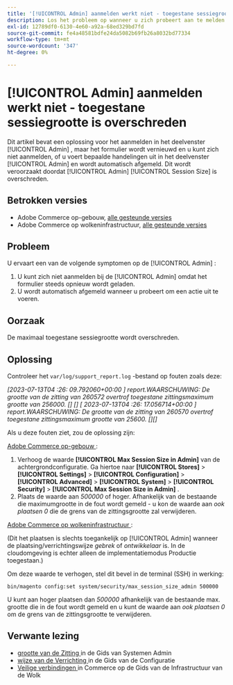 ```yaml
---
title: '[!UICONTROL Admin] aanmelden werkt niet - toegestane sessiegrootte is overschreden'
description: Los het probleem op wanneer u zich probeert aan te melden bij het deelvenster [!UICONTROL Admin] en het formulier wordt vernieuwd en u zich niet kunt aanmelden.
exl-id: 12789df0-6130-4e60-a92a-68ed329bd7fd
source-git-commit: fe4a48581bdfe24da5082b69fb26a8032bd77334
workflow-type: tm+mt
source-wordcount: '347'
ht-degree: 0%

---
```


# [!UICONTROL Admin] aanmelden werkt niet - toegestane sessiegrootte is overschreden

Dit artikel bevat een oplossing voor het aanmelden in het deelvenster [!UICONTROL Admin] , maar het formulier wordt vernieuwd en u kunt zich niet aanmelden, of u voert bepaalde handelingen uit in het deelvenster [!UICONTROL Admin] en wordt automatisch afgemeld.
Dit wordt veroorzaakt doordat [!UICONTROL Admin] [!UICONTROL Session Size] is overschreden.

## Betrokken versies

* Adobe Commerce op-gebouw, [ alle gesteunde versies ](https://www.adobe.com/content/dam/cc/en/legal/terms/enterprise/pdfs/Adobe-Commerce-Software-Lifecycle-Policy.pdf)
* Adobe Commerce op wolkeninfrastructuur, [ alle gesteunde versies ](https://www.adobe.com/content/dam/cc/en/legal/terms/enterprise/pdfs/Adobe-Commerce-Software-Lifecycle-Policy.pdf)

## Probleem

U ervaart een van de volgende symptomen op de [!UICONTROL Admin] :

1. U kunt zich niet aanmelden bij de [!UICONTROL Admin] omdat het formulier steeds opnieuw wordt geladen.
1. U wordt automatisch afgemeld wanneer u probeert om een actie uit te voeren.

## Oorzaak

De maximaal toegestane sessiegrootte wordt overschreden.

## Oplossing

Controleer het `var/log/support_report.log` -bestand op fouten zoals deze:

*[2023-07-13T04 :26: 09.792060+00:00 ] report.WAARSCHUWING: De grootte van de zitting van 260572 overtrof toegestane zittingsmaximum grootte van 256000. [] []
[ 2023-07-13T04 :26: 17.056714+00:00 ] report.WAARSCHUWING: De grootte van de zitting van 260570 overtrof toegestane zittingsmaximum grootte van 25600. [][]*

Als u deze fouten ziet, zou de oplossing zijn:

<u> Adobe Commerce op-gebouw </u>:
1. Verhoog de waarde **[!UICONTROL Max Session Size in Admin]** van de achtergrondconfiguratie. Ga hiertoe naar **[!UICONTROL Stores]** > **[!UICONTROL Settings]** > **[!UICONTROL Configuration]** > **[!UICONTROL Advanced]** > **[!UICONTROL System]** > **[!UICONTROL Security]** > **[!UICONTROL Max Session Size in Admin]** .
1. Plaats de waarde aan *500000* of hoger. Afhankelijk van de bestaande die maximumgrootte in de fout wordt gemeld - u kon de waarde aan *ook plaatsen 0* die de grens van de zittingsgrootte zal verwijderen.

<u> Adobe Commerce op wolkeninfrastructuur </u>:

(Dit het plaatsen is slechts toegankelijk op [!UICONTROL Admin] wanneer de plaatsing/verrichtingswijze *gebrek* of *ontwikkelaar* is. In de cloudomgeving is echter alleen de implementatiemodus Productie toegestaan.)

Om deze waarde te verhogen, stel dit bevel in de terminal (SSH) in werking:

```ssh
bin/magento config:set system/security/max_session_size_admin 500000
```

U kunt aan hoger plaatsen dan *500000* afhankelijk van de bestaande max. grootte die in de fout wordt gemeld en u kunt de waarde aan *ook plaatsen 0* om de grens van de zittingsgrootte te verwijderen.

## Verwante lezing

* [ grootte van de Zitting ](https://experienceleague.adobe.com/nl/docs/commerce-admin/systems/security/security-session-management#admin-sessions) in de Gids van Systemen Admin
* [ wijze van de Verrichting ](https://experienceleague.adobe.com/nl/docs/commerce-operations/configuration-guide/cli/set-mode) in de Gids van de Configuratie
* [ Veilige verbindingen ](https://experienceleague.adobe.com/nl/docs/commerce-cloud-service/user-guide/develop/secure-connections) in Commerce op de Gids van de Infrastructuur van de Wolk

